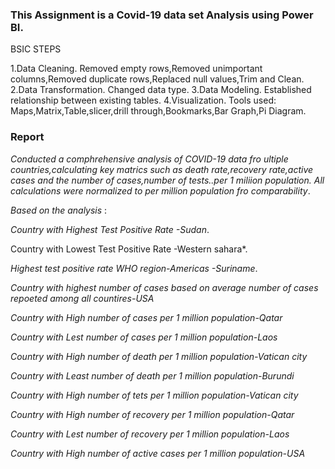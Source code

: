 ### This Assignment is a Covid-19 data set Analysis using Power BI.

BSIC STEPS

1.Data Cleaning.
Removed empty rows,Removed unimportant columns,Removed duplicate rows,Replaced null values,Trim and Clean.
2.Data Transformation.
Changed data type.
3.Data Modeling.
Established relationship between existing tables.
4.Visualization.
Tools used: Maps,Matrix,Table,slicer,drill through,Bookmarks,Bar Graph,Pi Diagram.

### Report

*Conducted a comphrehensive analysis of COVID-19  data fro  ultiple countries,calculating key matrics such as death rate,recovery rate,active cases and the number of cases,number of tests..per 1 miliion population.
All calculations were normalized to per million population fro comparability*.

*Based on the analysis* :

 *Country with  Highest Test Positive Rate  -Sudan*.
 
 Country with  Lowest Test Positive Rate  -Western sahara*.
 
 *Highest test positive rate WHO region-Americas -Suriname*.
 
 *Country with highest number of cases based on average number of cases repoeted among all countires-USA*
 
 *Country with High number of cases per 1 million population-Qatar*
 
 *Country with Lest number of cases per 1 million population-Laos*
 
 *Country with High number of death per 1 million population-Vatican city*
 
  *Country with Least number of death per 1 million population-Burundi*
  
 *Country with High number of tets per 1 million population-Vatican city*
 
 *Country with High number of recovery per 1 million population-Qatar*
 
 *Country with Lest number of recovery per 1 million population-Laos*
 
 *Country with High number of active cases per 1 million population-USA*
 
 


